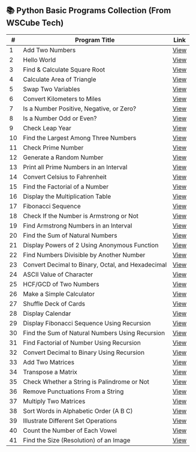 ## 📚 Python Basic Programs Collection (From WSCube Tech)

| #  | Program Title                                                  | Link |
|----|----------------------------------------------------------------|------|
| 1  | Add Two Numbers                                                | [View](https://www.online-python.com/1LgSPzrwDG) |
| 2  | Hello World                                                    | [View](https://www.online-python.com/wAgHQm5S9j) |
| 3  | Find & Calculate Square Root                                   | [View](https://www.online-python.com/4yDefOdlbr) |
| 4  | Calculate Area of Triangle                                     | [View](https://www.online-python.com/HInxUNCW7K) |
| 5  | Swap Two Variables                                             | [View](https://www.online-python.com/kA6fEgR3OV) |
| 6  | Convert Kilometers to Miles                                    | [View](https://www.online-python.com/fqxbQXtRCU) |
| 7  | Is a Number Positive, Negative, or Zero?                       | [View](https://www.online-python.com/NdrP08KU7e) |
| 8  | Is a Number Odd or Even?                                       | [View](https://www.online-python.com/DHg7AFx1uU) |
| 9  | Check Leap Year                                                | [View](https://www.online-python.com/XEzAHWcRLT) |
| 10 | Find the Largest Among Three Numbers                           | [View](https://www.online-python.com/qeJRQsbByU) |
| 11 | Check Prime Number                                             | [View](https://www.online-python.com/PEK9kBZlUe) |
| 12 | Generate a Random Number                                       | [View](https://www.online-python.com/t0qkerojD8) |
| 13 | Print all Prime Numbers in an Interval                         | [View](https://www.online-python.com/t5nEBVs7H0) |
| 14 | Convert Celsius to Fahrenheit                                  | [View](https://www.online-python.com/g6etIDZUkf) |
| 15 | Find the Factorial of a Number                                 | [View](https://www.online-python.com/PwO6ekz9dS) |
| 16 | Display the Multiplication Table                               | [View](https://www.online-python.com/LKaqnQSNDT) |
| 17 | Fibonacci Sequence                                             | [View](https://www.online-python.com/W0BU51fFIb) |
| 18 | Check If the Number is Armstrong or Not                        | [View](https://www.online-python.com/FUHe3DKQTt) |
| 19 | Find Armstrong Numbers in an Interval                          | [View](https://www.online-python.com/xrOQb3C2oH) |
| 20 | Find the Sum of Natural Numbers                                | [View](https://www.online-python.com/tygSLp7mRO) |
| 21 | Display Powers of 2 Using Anonymous Function                   | [View](https://www.online-python.com/bdNDEsj3Cq) |
| 22 | Find Numbers Divisible by Another Number                       | [View](https://www.online-python.com/O2Ml1jkVB0) |
| 23 | Convert Decimal to Binary, Octal, and Hexadecimal              | [View](https://www.online-python.com/eMoQabm6cI) |
| 24 | ASCII Value of Character                                       | [View](https://www.online-python.com/MXA4nlFKbz) |
| 25 | HCF/GCD of Two Numbers                                         | [View](https://www.online-python.com/pc4y0PgjvR) |
| 26 | Make a Simple Calculator                                       | [View](https://www.online-python.com/vm5iHIlwVb) |
| 27 | Shuffle Deck of Cards                                          | [View](https://www.online-python.com/Haf8MDlXtj) |
| 28 | Display Calendar                                               | [View](https://www.online-python.com/QUwxiRlsek) |
| 29 | Display Fibonacci Sequence Using Recursion                     | [View](https://www.online-python.com/xqoTpF4hsC) |
| 30 | Find the Sum of Natural Numbers Using Recursion                | [View](https://www.online-python.com/JcOwx8j6np) |
| 31 | Find Factorial of Number Using Recursion                       | [View](https://www.online-python.com/O4kdsHmPb5) |
| 32 | Convert Decimal to Binary Using Recursion                      | [View](https://www.online-python.com/XAzYdItsEn) |
| 33 | Add Two Matrices                                               | [View](https://www.online-python.com/rhvlFp9BPo) |
| 34 | Transpose a Matrix                                             | [View](https://www.online-python.com/Va9JyY6Hqi) |
| 35 | Check Whether a String is Palindrome or Not                    | [View](https://www.online-python.com/P6gz7yvcOM) |
| 36 | Remove Punctuations From a String                              | [View](https://www.online-python.com/idvTsHCmWj) |
| 37 | Multiply Two Matrices                                          | [View](https://www.online-python.com/4ZqoG6CkVx) |
| 38 | Sort Words in Alphabetic Order (A B C)                         | [View](https://www.online-python.com/Oi1aDYtMqK) |
| 39 | Illustrate Different Set Operations                            | [View](https://www.online-python.com/Pef6ym7T0Z) |
| 40 | Count the Number of Each Vowel                                 | [View](https://www.online-python.com/qWdxIM3Rnp) |
| 41 | Find the Size (Resolution) of an Image                         | [View](https://www.online-python.com/rHfcRdgw9P) |

